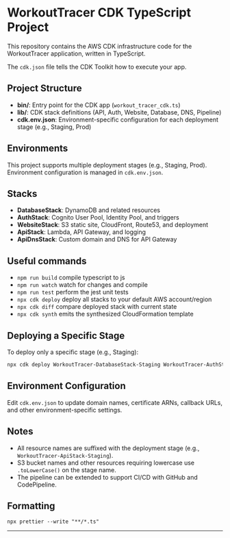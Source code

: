 # WorkoutTracer CDK TypeScript Project

This repository contains the AWS CDK infrastructure code for the WorkoutTracer application, written in TypeScript.

The `cdk.json` file tells the CDK Toolkit how to execute your app.

## Project Structure

- **bin/**: Entry point for the CDK app (`workout_tracer_cdk.ts`)
- **lib/**: CDK stack definitions (API, Auth, Website, Database, DNS, Pipeline)
- **cdk.env.json**: Environment-specific configuration for each deployment stage (e.g., Staging, Prod)

## Environments

This project supports multiple deployment stages (e.g., Staging, Prod). Environment configuration is managed in `cdk.env.json`.

## Stacks

- **DatabaseStack**: DynamoDB and related resources
- **AuthStack**: Cognito User Pool, Identity Pool, and triggers
- **WebsiteStack**: S3 static site, CloudFront, Route53, and deployment
- **ApiStack**: Lambda, API Gateway, and logging
- **ApiDnsStack**: Custom domain and DNS for API Gateway

## Useful commands

* `npm run build`   compile typescript to js
* `npm run watch`   watch for changes and compile
* `npm run test`    perform the jest unit tests
* `npx cdk deploy`  deploy all stacks to your default AWS account/region
* `npx cdk diff`    compare deployed stack with current state
* `npx cdk synth`   emits the synthesized CloudFormation template

## Deploying a Specific Stage

To deploy only a specific stage (e.g., Staging):

```sh
npx cdk deploy WorkoutTracer-DatabaseStack-Staging WorkoutTracer-AuthStack-Staging WorkoutTracer-WebsiteStack-Staging WorkoutTracer-ApiStack-Staging WorkoutTracer-ApiDnsStack-Staging
```

## Environment Configuration

Edit `cdk.env.json` to update domain names, certificate ARNs, callback URLs, and other environment-specific settings.

## Notes

- All resource names are suffixed with the deployment stage (e.g., `WorkoutTracer-ApiStack-Staging`).
- S3 bucket names and other resources requiring lowercase use `.toLowerCase()` on the stage name.
- The pipeline can be extended to support CI/CD with GitHub and CodePipeline.

## Formatting
```
npx prettier --write "**/*.ts"   
```
---
